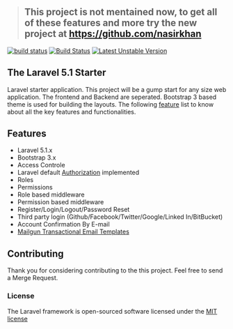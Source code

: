 >## This project is not mentained now, to get all of these features and more try the new project at https://github.com/nasirkhan

[![build status](https://gitlab.com/nasirkhan/laravel-5-starter/badges/master/build.svg)](https://gitlab.com/nasirkhan/laravel-5-starter/commits/master)
[![Build Status](https://travis-ci.org/nasirkhan/laravel-5-starter-application.svg?branch=master)](https://travis-ci.org/nasirkhan/laravel-5-starter-application)
[![Latest Unstable Version](https://poser.pugx.org/nasirkhan/laravel-5-starter/v/unstable)](https://packagist.org/packages/nasirkhan/laravel-5-starter)

## The Laravel 5.1 Starter 

Laravel starter application. This project will be a gump start for any size web application. The frontend and Backend are seperated. Bootstrap 3 based theme is used for building the layouts. The following [feature](#feature) list to know about all the key features and functionalities. 

<a name="feature"></a>
## Features
* Laravel 5.1.x
* Bootstrap 3.x
* Access Controle
 * Laravel default [Authorization](https://laravel.com/docs/5.1/authorization) implemented
 * Roles
 * Permissions 
 * Role based middleware 
 * Permission based middleware
 * Register/Login/Logout/Password Reset
 * Third party login (Github/Facebook/Twitter/Google/Linked In/BitBucket)
 * Account Confirmation By E-mail
* [Mailgun Transactional Email Templates](https://github.com/mailgun/transactional-email-templates)

## Contributing

Thank you for considering contributing to the this project. Feel free to send a Merge Request.

### License

The Laravel framework is open-sourced software licensed under the [MIT license](http://opensource.org/licenses/MIT)
